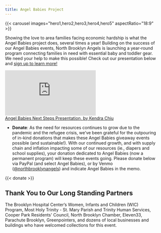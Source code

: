 ```yaml
---
title: Angel Babies Project
---
```


{{< carousel images="hero1,hero2,hero3,hero4,hero5" aspectRatio="18:9" >}}

Showing the love to area families facing economic hardship is what the Angel Babies project does, several times a year! Building on the success of our Angel Babies events, North Brooklyn Angels is launching a year-round program connecting families in need with essential baby and toddler gear. We need your help to make this possible! Check out our presentation below and [sign up to learn more!](https://bit.ly/nba2024ab)

<iframe class="w-full h-svh" src="https://www.canva.com/design/DAGNflVRJW4/FxYxuJRy4jQv_lOYqN2hiQ/view?embed" allowfullscreen allow="fullscreen" loading="lazy" frameborder="0"></iframe>
<div class="grid grid-cols-1 gap-y-2 mt-2 mb-4">
    <a href="https://www.canva.com/design/DAGNflVRJW4/FxYxuJRy4jQv_lOYqN2hiQ/view?utm_content=DAGNflVRJW4&utm_campaign=designshare&utm_medium=embeds&utm_source=link" class="col-span-1 w-full text-center text-sm">Angel Babies Next Steps Presentation, by Kendra Chiu</a>
</div>


* **Donate**: As the need for resources continues to grow due to the pandemic and the refugee crisis, we’ve been grateful for the outpouring of in-kind donations that makes these Angel Babies giveaway events possible (and sustainable!). With our continued growth, and with supply chain and inflation impacting some of our resources (ie., diapers and school supplies), your donation dedicated to Angel Babies (now a permanent program) will keep these events going. Please donate below via PayPal (and select Angel Babies), or by Venmo ([@northbrooklynangels](https://venmo.com/northbrooklynangels)) and indicate Angel Babies in the memo.

{{< donate >}}

## Thank You to Our Long Standing Partners

The Brooklyn Hospital Center’s Women, Infants and Children (WIC) Program, Most Holy Trinity - St. Mary Parish and Trinity Human Services, Cooper Park Residents' Council, North Brooklyn Chamber, Eleven33, Parachute Brooklyn, Greenpointers, and dozens of local businesses and buildings who have welcomed collections for this event.
